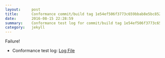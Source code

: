 ```yaml
---
layout:     post
title:      Conformance commit/build tag 1e54ef506f3773c659bbab8e5bc8523881cb0820
date:       2016-08-15 22:28:59
summary:    Conformance test log for commit/build tag 1e54ef506f3773c659bbab8e5bc8523881cb0820.
category:   jekyll
---
```


Failure!

- Conformance test log: [Log File](http://s3-us-west-2.amazonaws.com/kraken-e2e-logs/conformance/32/build-log.txt)
